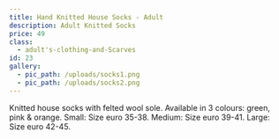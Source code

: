 ```yaml
---
title: Hand Knitted House Socks - Adult
description: Adult Knitted Socks
price: 49
class:
  - adult's-clothing-and-Scarves
id: 23
gallery:
  - pic_path: /uploads/socks1.png
  - pic_path: /uploads/socks2.png
---
```



Knitted house socks with felted wool sole. Available in 3 colours: green, pink & orange. Small: Size euro 35-38. Medium: Size euro 39-41. Large: Size euro 42-45.